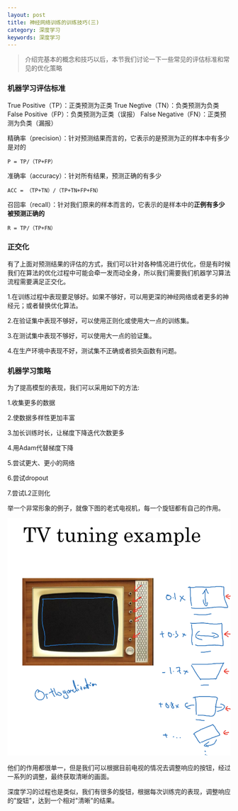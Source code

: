 ```yaml
---
layout: post
title: 神经网络训练的训练技巧(三)
category: 深度学习
keywords: 深度学习
---
```


> 介绍完基本的概念和技巧以后，本节我们讨论一下一些常见的评估标准和常见的优化策略


### 机器学习评估标准
True  Positive（TP）：正类预测为正类
True   Negtive（TN）：负类预测为负类
False Positive（FP）：负类预测为正类（误报）
False Negative（FN）：正类预测为负类（漏报）

精确率（precision）：针对预测结果而言的，它表示的是预测为正的样本中有多少是对的

```
P = TP/（TP+FP）
```

准确率（accuracy）：针对所有结果，预测正确的有多少

```
ACC = （TP+TN）/（TP+TN+FP+FN）
```

召回率（recall）：针对我们原来的样本而言的，它表示的是样本中的**正例有多少被预测正确的**

```
R = TP/（TP+FN）
```


### 正交化

有了上面对预测结果的评估的方式，我们可以针对各种情况进行优化，但是有时候我们在算法的优化过程中可能会牵一发而动全身，所以我们需要我们机器学习算法流程需要满足正交化。

1.在训练过程中表现要足够好。如果不够好，可以用更深的神经网络或者更多的神经元；或者替换优化算法。

2.在验证集中表现不够好，可以使用正则化或使用大一点的训练集。

3.在测试集中表现不够好，可以使用大一点的验证集。

4.在生产环境中表现不好，测试集不正确或者损失函数有问题。


### 机器学习策略

为了提高模型的表现，我们可以采用如下的方法:

1.收集更多的数据

2.使数据多样性更加丰富

3.加长训练时长，让梯度下降迭代次数更多

4.用Adam代替梯度下降

5.尝试更大、更小的网络

6.尝试dropout

7.尝试L2正则化


举一个非常形象的例子，就像下图的老式电视机，每一个旋钮都有自己的作用。

![](https://raw.githubusercontent.com/keepCodingDream/blog.io/master/assets/img/neural/4.5.png)

他们的作用都很单一，但是我们可以根据目前电视的情况去调整响应的按钮，经过一系列的调整，最终获取清晰的画面。

深度学习的过程也是类似，我们有很多的旋钮，根据每次训练完的表现，调整响应的"旋钮"，达到一个相对"清晰"的结果。





